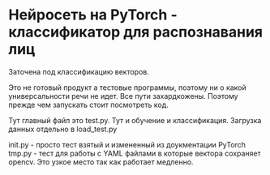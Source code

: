 # Нейросеть на PyTorch - классификатор для распознавания лиц

Заточена под классификацию векторов.

Это не готовый продукт а тестовые программы, поэтому ни о какой универсальности речи не идет.
Все пути захардкожены. Поэтому прежде чем запускать стоит посмотреть код.

Тут главный файл это test.py. Тут и обучение и классификация. Загрузка данных отдельно в load_test.py

init.py - просто тест взятый и измененный из доукментации PyTorch
tmp.py - тест для работы с YAML файлами в которые вектора сохраняет opencv. 
Это узкое место так как работает медленно.
